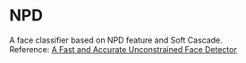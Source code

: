 # NPD
A face classifier based on NPD feature and Soft Cascade.<br>
Reference:
[A Fast and Accurate Unconstrained Face Detector](https://pdfs.semanticscholar.org/dd29/f75c854b3175b958de72e6f0b11474c6cc1b.pdf)
